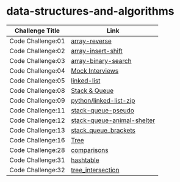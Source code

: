 # data-structures-and-algorithms

|  Challenge Title |  Link |
|------------------|-------|
| Code Challenge:01|[array-reverse](pyhon/array-reverse/README.md)|
| Code Challenge:02|[array-insert-shift](pyhon/array-insert-shift/README.md)|
| Code Challenge:03|[array-binary-search](pyhon/array-binary-search/README.md)|
| Code Challenge:04|[Mock Interviews](pyhon/Mock-Interviews/README.md)|
| Code Challenge:05|[linked-list](python/linked-list/README.md)|
| Code Challenge:08|[Stack & Queue](python/Queue/README.md)|
| Code Challenge:09|[python/linked-list-zip](python/linked-list-zip/README.md)|
| Code Challenge:11|[stack-queue-pseudo](python/stack-queue-pseudo/README.md)|
| Code Challenge:12|[stack-queue-animal-shelter](python/stack-queue-animal-shelter/README.md)|
| Code Challenge:13|[stack_queue_brackets](python/stack-queue-brackets/README.md)|
| Code Challenge:16|[Tree](python/Trees/README.md)|
| Code Challenge:28|[comparisons](python/sorting/comparisons/README.md)|
| Code Challenge:31|[hashtable](python/hashtable/README.md)|
| Code Challenge:32|[tree_intersection](python/tree_intersection/README.md)|
